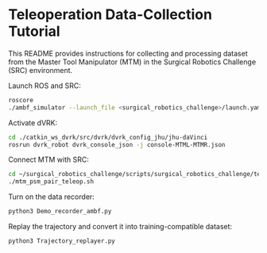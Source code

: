 # Teleoperation Data-Collection Tutorial

This README provides instructions for collecting and processing dataset from the Master Tool Manipulator (MTM) in the Surgical Robotics Challenge (SRC) environment.

Launch ROS and SRC:

```bash
roscore
./ambf_simulator --launch_file <surgical_robotics_challenge>/launch.yaml -l 0,1,3,4,13,14 -p 200 -t 1 --override_max_comm_freq 120
```

Activate dVRK:
```bash
cd ./catkin_ws_dvrk/src/dvrk/dvrk_config_jhu/jhu-daVinci
rosrun dvrk_robot dvrk_console_json -j console-MTML-MTMR.json 
```

Connect MTM with SRC:
```bash
cd ~/surgical_robotics_challenge/scripts/surgical_robotics_challenge/teleoperation
./mtm_psm_pair_teleop.sh 
```
Turn on the data recorder:
```bash
python3 Demo_recorder_ambf.py
```

Replay the trajectory and convert it into training-compatible dataset:
```bash
python3 Trajectory_replayer.py
```

